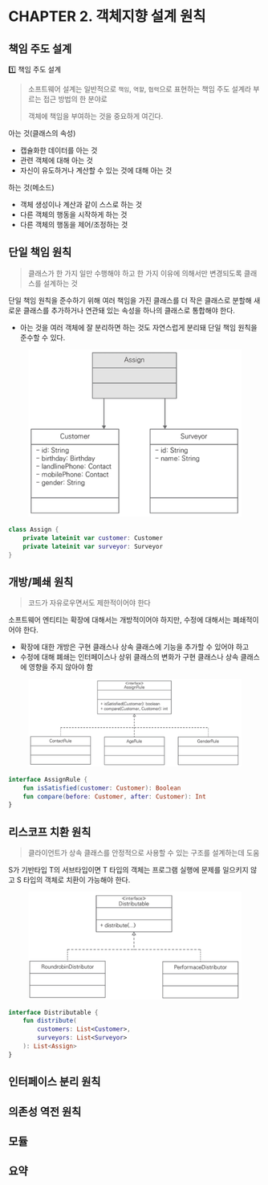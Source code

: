 # CHAPTER 2. 객체지향 설계 원칙

## 책임 주도 설계

1️⃣ 책임 주도 설계

> 소프트웨어 설계는 일반적으로 `책임`, `역할`, `협력`으로 표현하는 책임 주도 설계라 부르는 접근 방법의 한 분야로
>
> 객체에 책임을 부여하는 것을 중요하게 여긴다.

아는 것(클래스의 속성)
- 캡슐화한 데이터를 아는 것
- 관련 객체에 대해 아는 것
- 자신이 유도하거나 계산할 수 있는 것에 대해 아는 것

하는 것(메소드)
- 객체 생성이나 계산과 같이 스스로 하는 것
- 다른 객체의 행동을 시작하게 하는 것
- 다른 객체의 행동을 제어/조정하는 것

## 단일 책임 원칙

> 클래스가 한 가지 일만 수행해야 하고 한 가지 이유에 의해서만 변경되도록 클래스를 설계하는 것

단일 책임 원칙을 준수하기 위해 여러 책임을 가진 클래스를 더 작은 클래스로 분할해 새로운 클래스를 추가하거나 연관돼 있는 속성을 하나의 클래스로 통합해야 한다.
- 아는 것을 여러 객체에 잘 분리하면 하는 것도 자연스럽게 분리돼 단일 책임 원칙을 준수할 수 있다.

<figure><img src="../../.gitbook/assets/microservices-eventsourcing/2-5.png" alt=""><figcaption></figcaption></figure>

```kotlin
class Assign {
    private lateinit var customer: Customer
    private lateinit var surveyor: Surveyor
}
```

## 개방/폐쇄 원칙

> 코드가 자유로우면서도 제한적이어야 한다

소프트웨어 엔티티는 확장에 대해서는 개방적이어야 하지만, 수정에 대해서는 폐쇄적이어야 한다.
- 확장에 대한 개방은 구현 클래스나 상속 클래스에 기능을 추가할 수 있어야 하고
- 수정에 대해 폐쇄는 인터페이스나 상위 클래스의 변화가 구현 클래스나 상속 클래스에 영향을 주지 않아야 함

<figure><img src="../../.gitbook/assets/microservices-eventsourcing/2-7.png" alt=""><figcaption></figcaption></figure>

```kotlin
interface AssignRule {
    fun isSatisfied(customer: Customer): Boolean
    fun compare(before: Customer, after: Customer): Int
}
```

## 리스코프 치환 원칙

> 클라이언트가 상속 클래스를 안정적으로 사용할 수 있는 구조를 설계하는데 도움

S가 기반타입 T의 서브타입이면 T 타입의 객체는 프로그램 실행에 문제를 일으키지 않고 S 타입의 객체로 치환이 가능해야 한다.

<figure><img src="../../.gitbook/assets/microservices-eventsourcing/2-8.png" alt=""><figcaption></figcaption></figure>

```kotlin
interface Distributable {
    fun distribute(
        customers: List<Customer>, 
        surveyors: List<Surveyor>
    ): List<Assign>
}
```



## 인터페이스 분리 원칙

## 의존성 역전 원칙

## 모듈

## 요약